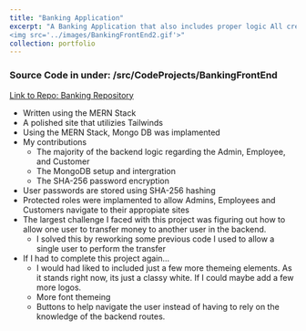 ```yaml
---
title: "Banking Application"
excerpt: "A Banking Application that also includes proper logic All created inside the MERN Stack<br/><img src='../images/BankingFrontEnd.gif'>
<img src='../images/BankingFrontEnd2.gif'>"
collection: portfolio
---
```

### Source Code in under: /src/CodeProjects/BankingFrontEnd
[Link to Repo: Banking Repository](https://github.com/BoyWonder64/GroupProject3750-Hangman)


- Written using the MERN Stack 
- A polished site that utilizies Tailwinds
- Using the MERN Stack, Mongo DB was implamented
- My contributions 
    - The majority of the backend logic regarding the Admin, Employee, and Customer
    - The MongoDB setup and intergration
    - The SHA-256 password encryption
- User passwords are stored using SHA-256 hashing
- Protected roles were implamented to allow Admins, Employees and Customers navigate to their appropiate sites
- The largest challenge I faced with this project was figuring out how to allow one user to transfer money to another user in the backend.  
    - I solved this by reworking some previous code I used to allow a single user to perform the transfer
- If I had to complete this project again...
    - I would had liked to included just a few more themeing elements. As it stands right now, its just a classy white. If I could maybe add a few more logos.
    - More font themeing
    - Buttons to help navigate the user instead of having to rely on the knowledge of the backend routes.

